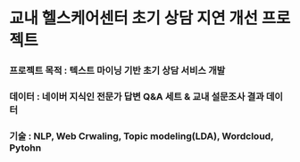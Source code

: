 # 교내 헬스케어센터 초기 상담 지연 개선 프로젝트
### 프로젝트 목적 : 텍스트 마이닝 기반 초기 상담 서비스 개발
### 데이터 : 네이버 지식인 전문가 답변 Q&A 세트 & 교내 설문조사 결과 데이터
### 기술 : NLP, Web Crwaling, Topic modeling(LDA), Wordcloud, Pytohn